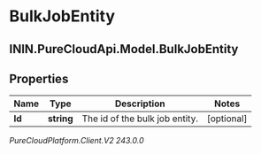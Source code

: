 # BulkJobEntity

## ININ.PureCloudApi.Model.BulkJobEntity

## Properties

|Name | Type | Description | Notes|
|------------ | ------------- | ------------- | -------------|
| **Id** | **string** | The id of the bulk job entity. | [optional] |



_PureCloudPlatform.Client.V2 243.0.0_
